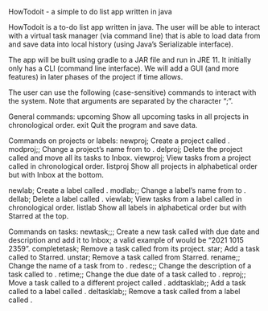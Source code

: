 HowTodoit - a simple to do list app written in java

HowTodoit is a to-do list app written in java. The user will be able to interact with a virtual task manager (via command line) that is able to load data from and save data into local history (using Java’s Serializable interface).

The app will be built using gradle to a JAR file and run in JRE 11. It initially only has a CLI (command line interface). We will add a GUI (and more features) in later phases of the project if time allows.

The user can use the following (case-sensitive) commands to interact with the system. Note that arguments are separated by the character “;”.

General commands:
upcoming Show all upcoming tasks in all projects in chronological order.
exit Quit the program and save data.

Commands on projects or labels:
newproj;<name> Create a project called <name>.
modproj;<name1>;<name2> Change a project’s name from <name1> to <name2>.
delproj;<name> Delete the project called <name> and move all its tasks to Inbox.
viewproj;<name> View tasks from a project called <name> in chronological order.
listproj Show all projects in alphabetical order but with Inbox at the bottom.

newlab;<name> Create a label called <name>.
modlab;<name1>;<name2> Change a label’s name from <name1> to <name2>.
dellab;<name> Delete a label called <name>.
viewlab;<name> View tasks from a label called <name> in chronological order.
listlab Show all labels in alphabetical order but with Starred at the top.

Commands on tasks:
newtask;<name>;<time>;<desc> Create a new task called <name> with due date <time> and description <desc> and add it to Inbox; a valid example of <time> would be “2021 1015 2359”.
completetask;<name> Remove a task called <name> from its project.
star;<name> Add a task called <name> to Starred.
unstar;<name> Remove a task called <name> from Starred.
rename;<name1>;<name2> Change the name of a task from <name1> to <name2>.
redesc;<name>;<desc> Change the description of a task called <name> to <desc>.
retime;<name>;<time> Change the due date of a task called <name> to <time>.
reproj;<task name>;<proj name> Move a task called <task name> to a different project called <proj name>.
addtasklab;<task name>;<lab name> Add a task called <task name> to a label called <lab name>.
deltasklab;<task name>;<lab name> Remove a task called <task name> from a label called <lab name>.
